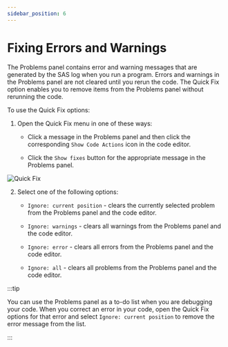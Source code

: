 ```yaml
---
sidebar_position: 6
---
```


# Fixing Errors and Warnings

The Problems panel contains error and warning messages that are generated by the SAS log when you run a program. Errors and warnings in the Problems panel are not cleared until you rerun the code. The Quick Fix option enables you to remove items from the Problems panel without rerunning the code.

To use the Quick Fix options:

1. Open the Quick Fix menu in one of these ways:
   - Click a message in the Problems panel and then click the corresponding `Show Code Actions` icon in the code editor.

   - Click the `Show fixes` button for the appropriate message in the Problems panel.

![Quick Fix](/images/quickFix.png)

2. Select one of the following options:
   - `Ignore: current position` - clears the currently selected problem from the Problems panel and the code editor.

   - `Ignore: warnings` - clears all warnings from the Problems panel and the code editor.

   - `Ignore: error` - clears all errors from the Problems panel and the code editor.

   - `Ignore: all` - clears all problems from the Problems panel and the code editor.

:::tip

You can use the Problems panel as a to-do list when you are debugging your code. When you correct an error in your code, open the Quick Fix options for that error and select `Ignore: current position` to remove the error message from the list.

:::
